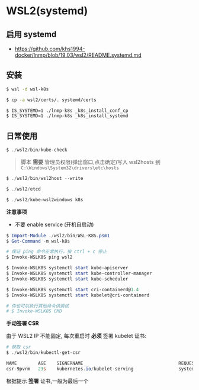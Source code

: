 # WSL2(systemd)

## 启用 systemd

* https://github.com/khs1994-docker/lnmp/blob/19.03/wsl2/README.systemd.md

## 安装

```bash
$ wsl -d wsl-k8s

$ cp -a wsl2/certs/. systemd/certs

$ IS_SYSTEMD=1 ./lnmp-k8s _k8s_install_conf_cp
$ IS_SYSTEMD=1 ./lnmp-k8s _k8s_install_systemd
```

## 日常使用

```powershell
$ ./wsl2/bin/kube-check
```

> 脚本 **需要** 管理员权限(弹出窗口,点击确定)写入 wsl2hosts 到 `C:\Windows\System32\drivers\etc\hosts`

```powershell
$ ./wsl2/bin/wsl2host --write
```

```powershell
$ ./wsl2/etcd

$ ./wsl2/kube-wsl2windows k8s
```

**注意事项**

* 不要 enable service (开机自启动)

```powershell
$ Import-Module ./wsl2/bin/WSL-K8S.psm1
$ Get-Command -m wsl-k8s

# 保证 ping 命令正常执行，按 ctrl + c 停止
$ Invoke-WSLK8S ping wsl2

$ Invoke-WSLK8S systemctl start kube-apiserver
$ Invoke-WSLK8S systemctl start kube-controller-manager
$ Invoke-WSLK8S systemctl start kube-scheduler

$ Invoke-WSLK8S systemctl start cri-containerd@1.4
$ Invoke-WSLK8S systemctl start kubelet@cri-containerd

# 你也可以执行其他命令供调试
# $ Invoke-WSLK8S CMD
```

**手动签署 CSR**

由于 WSL2 IP 不能固定, 每次重启时 **必须** 签署 kubelet 证书:

```powershell
# 获取 csr
$ ./wsl2/bin/kubectl-get-csr

NAME        AGE    SIGNERNAME                                    REQUESTOR           CONDITION
csr-9pvrm   23s    kubernetes.io/kubelet-serving                 system:node:wsl2    Pending
```

根据提示 **签署** 证书,一般为最后一个
